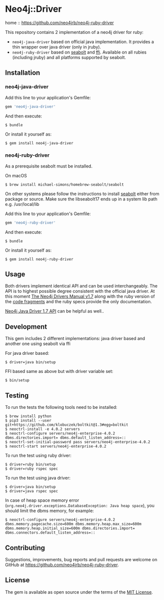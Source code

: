 # Neo4j::Driver

home  :: https://github.com/neo4jrb/neo4j-ruby-driver

This repository contains 2 implementation of a neo4j driver for ruby:
- `neo4j-java-driver` based on official java implementation. It provides a thin wrapper over java driver (only in jruby).
- `neo4j-ruby-driver` based on [seabolt](https://github.com/neo4j-drivers/seabolt) and [ffi](https://github.com/ffi/ffi). Available on all rubies (including jruby) and all platforms supported by seabolt.

## Installation

### neo4j-java-driver

Add this line to your application's Gemfile:

```ruby
gem 'neo4j-java-driver'
```

And then execute:

    $ bundle

Or install it yourself as:

    $ gem install neo4j-java-driver
    
### neo4j-ruby-driver

As a prerequisite seabolt must be installed.
 
On macOS

    $ brew install michael-simons/homebrew-seabolt/seabolt 
    
On other systems please follow the instructions to install [seabolt](https://github.com/neo4j-drivers/seabolt) either from package or source. Make sure the libseabolt17 ends up in a system lib path e.g. /usr/local/lib
 
Add this line to your application's Gemfile:

```ruby
gem 'neo4j-ruby-driver'
```

And then execute:

    $ bundle

Or install it yourself as:

    $ gem install neo4j-ruby-driver

## Usage

Both drivers implement identical API and can be used interchangeably. The API is to highest possible degree consistent with the official java driver. 
At this moment [The Neo4j Drivers Manual v1.7](https://neo4j.com/docs/driver-manual/1.7/) along with the ruby version of the [code fragments](https://github.com/neo4jrb/neo4j-ruby-driver/blob/master/docs/dev_manual_examples.rb) and the ruby specs provide the only documentation. 

[Neo4j Java Driver 1.7 API](https://neo4j.com/docs/api/java-driver/current/) can be helpful as well..

## Development

This gem includes 2 different implementations: java driver based and another one using seabolt via ffi

For java driver based:

    $ driver=java bin/setup
    
FFI based same as above but with driver variable set:

    $ bin/setup 
     
## Testing

To run the tests the following tools need to be installed:

    $ brew install python
    $ pip3 install --user git+https://github.com/klobuczek/boltkit@1.3#egg=boltkit
    $ neoctrl-install -e 4.0.2 servers
    $ neoctrl-configure servers/neo4j-enterprise-4.0.2 dbms.directories.import= dbms.default_listen_address=::
    $ neoctrl-set-initial-password pass servers/neo4j-enterprise-4.0.2
    $ neoctrl-start servers/neo4j-enterprise-4.0.2

To run the test using ruby driver:
```console
$ driver=ruby bin/setup
$ driver=ruby rspec spec
```

To run the test using java driver:
```console
$ driver=java bin/setup
$ driver=java rspec spec
```

In case of heap space memory error (`org.neo4j.driver.exceptions.DatabaseException: Java heap space`), you should limit the dbms memory, for example:

```console
$ neoctrl-configure servers/neo4j-enterprise-4.0.2 dbms.memory.pagecache.size=600m dbms.memory.heap.max_size=600m dbms.memory.heap.initial_size=600m dbms.directories.import= dbms.connectors.default_listen_address=::
```

## Contributing

Suggestions, improvements, bug reports and pull requests are welcome on GitHub at https://github.com/neo4jrb/neo4j-ruby-driver.

## License

The gem is available as open source under the terms of the [MIT License](https://opensource.org/licenses/MIT).

